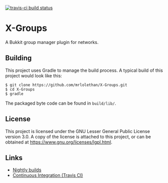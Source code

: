 [![travis-ci build status](https://travis-ci.org/mrlolethan/X-Groups.svg)](https://travis-ci.org/mrlolethan/X-Groups)
# X-Groups
A Bukkit group manager plugin for networks.

## Building
This project uses Gradle to manage the build process. A typical build of this project would look like this:
```
$ git clone https://github.com/mrlolethan/X-Groups.git
$ cd X-Groups
$ gradle
```
The packaged byte code can be found in `build/lib/`.

## License
This project is licensed under the GNU Lesser General Public License version 3.0. A copy of the license is attached to this project, or can be obtained at https://www.gnu.org/licenses/lgpl.html.

## Links
- [Nightly builds](http://ci.mrlolethan.com/job/X-Groups/)
- [Continuous Integration (Travis CI)](https://travis-ci.org/mrlolethan/X-Groups)
